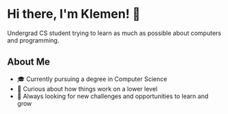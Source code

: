 # Hi there, I'm Klemen! 👋

Undergrad CS student trying to learn as much as possible about computers and programming.

## About Me
- 🎓 Currently pursuing a degree in Computer Science
- 🔎 Curious about how things work on a lower level
- 🌱 Always looking for new challenges and opportunities to learn and grow
